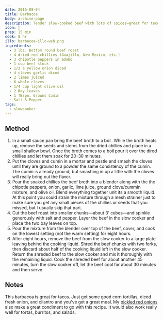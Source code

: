 ```yaml
---
date: 2015-08-04
title: Barbacoa
body: archive-page
description: Tender slow-cooked beef with lots of spices—great for tacos, tortas, or burritos.
icon: 🐄
prep: 15 min
cook: 8 hr
illo: barbacoa-illo-web.png
ingredients:
  - 3 lbs. Bottom round beef roast
  - 4 dried red chillies (Guajillo, New Mexico, etc.)
  - 3 chipotle peppers in adobo
  - 1 cup beef stock
  - 1/2 a yellow onion diced
  - 4 cloves garlic diced
  - 2 limes juiced
  - 6 whole cloves
  - 1/4 cup light olive oil
  - 2 Bay leaves
  - 1 TBspn. Ground Cumin
  - Salt & Pepper
tags:
  - slowcooker
---
```

## Method
1. In a small sauce pan bring the beef broth to a boil. While the broth heats up, remove the seeds and stems from the dried chillies and place in a small shallow bowl. Once the broth comes to a boil pour it over the dired chillies and let them soak for 20–30 minutes.
2. Put the cloves and cumin in a mortar and pestle and smash the cloves until they are ground to a powder the same consistency of the cumin. The cumin is already ground, but smashing in up a little with the cloves will really bring out the flavor.
3. Pour the soaked chillies the beef broth into a blender along with the the chipotle peppers, onion, garlic, lime juice, ground clove/cummin mixture, and olive oil. Blend everything together unit its a smooth liquid. At this point you could strain the mixture through a mesh strainer just to make sure you get any small pieces of the chillies or seeds that you missed, but I usually skip that part.
4. Cut the beef roast into smaller chunks—about 3' cubes—and spinkle generously with salt and pepper. Layer the beef in the slow cooker and place the two bay leaves on top.
5. Pour the mixture from the blender over top of the beef, cover, and cook on the lowest setting (not the warm setting) for eight hours.
6. After eight hours, remove the beef from the slow cooker to a large plate leaving behind the cooking liquid. Shred the beef chunks with two forks, then discard about half of the cooking liquid left in the slow cooker. Return the shreded beef to the slow cooker and mix it thoroughly with the remaining liquid. Cook the shreded beef for about another 45 minutes, turn the slow cooker off, let the beef cool for about 30 minutes and then serve.

## Notes
This barbacoa is great for tacos. Just get some good corn tortillas, diced fresh onion, and cilantro and you've got a great meal. My [pickled red onions](/recipes/pickled-red-onions/) also make a great condiment to go with this recipe. It would also work really well for tortas, burritos, and salads.